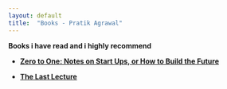 ```yaml
---
layout: default
title:  "Books - Pratik Agrawal"
---
```


**Books i have read and i highly recommend** 

* **[Zero to One: Notes on Start Ups, or How to Build the Future](https://amzn.to/31gr1DW)**

* **[The Last Lecture](https://read.amazon.in/kp/embed?asin=B002V0924C&preview=newtab&linkCode=kpe&ref_=cm_sw_r_kb_dp_NPYEDbB1KQ7V5&tag=prat01-21)**


